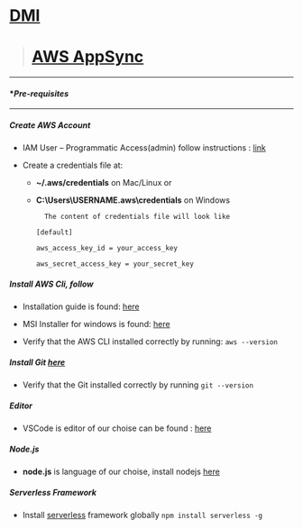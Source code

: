 # <span style="color:red"> [DMI](https://dminc.com/) </span>
> # [**AWS AppSync**](https://aws.amazon.com/appsync/)
____
#### **Pre-requisites*
____

##### Create AWS Account

- IAM User – Programmatic Access(admin) follow instructions :  [link](https://docs.aws.amazon.com/IAM/latest/UserGuide/id_users_create.html#id_users_create_console) 

- Create a credentials file at: 
    - **~/.aws/credentials** on Mac/Linux or 
    - **C:\Users\USERNAME\.aws\credentials** on Windows

            The content of credentials file will look like

        `[default]`

        `aws_access_key_id = your_access_key`

        `aws_secret_access_key = your_secret_key`

##### Install AWS Cli, follow
- Installation guide is found: [here](https://docs.aws.amazon.com/cli/latest/userguide/installing.html)
- MSI Installer for windows is found: [here](https://docs.aws.amazon.com/cli/latest/userguide/awscli-install-windows.html)

- Verify that the AWS CLI installed correctly by running: `aws --version`

##### Install Git [here](https://git-scm.com/downloads)

- Verify that the Git installed correctly by running `git --version`

##### Editor

- VSCode is editor of our choise can be found : [here](https://code.visualstudio.com/docs/setup/setup-overview) 

##### Node.js

- **node.js** is language of our choise, install nodejs [here](https://nodejs.org/en/download/)

##### Serverless Framework
- Install [serverless](https://serverless.com/) framework globally   `npm install serverless -g`
